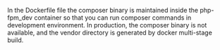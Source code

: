 In the Dockerfile file the composer binary is maintained inside the php-fpm_dev container so that you can run composer commands in development environment. In production, the composer binary is not available, and the vendor directory is generated by docker multi-stage build.
